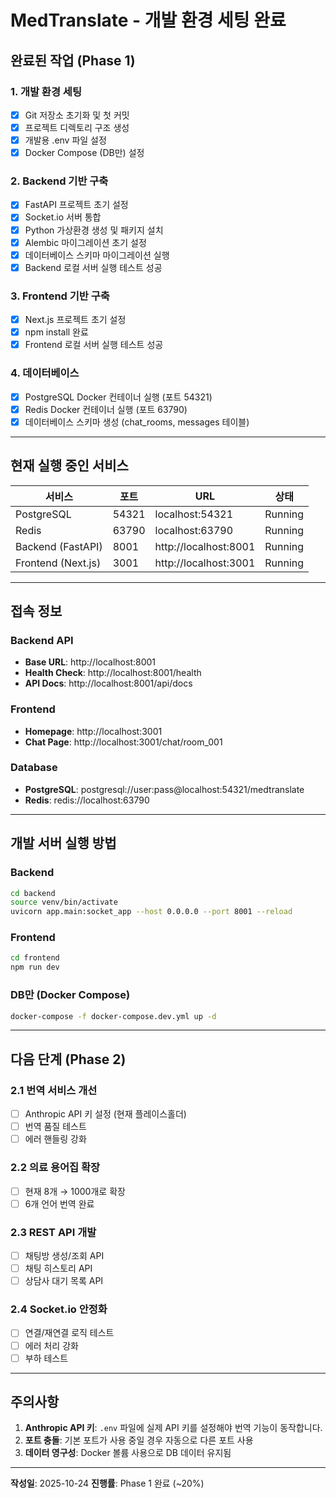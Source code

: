 # MedTranslate - 개발 환경 세팅 완료

## 완료된 작업 (Phase 1)

### 1. 개발 환경 세팅
- [x] Git 저장소 초기화 및 첫 커밋
- [x] 프로젝트 디렉토리 구조 생성
- [x] 개발용 .env 파일 설정
- [x] Docker Compose (DB만) 설정

### 2. Backend 기반 구축
- [x] FastAPI 프로젝트 초기 설정
- [x] Socket.io 서버 통합
- [x] Python 가상환경 생성 및 패키지 설치
- [x] Alembic 마이그레이션 초기 설정
- [x] 데이터베이스 스키마 마이그레이션 실행
- [x] Backend 로컬 서버 실행 테스트 성공

### 3. Frontend 기반 구축
- [x] Next.js 프로젝트 초기 설정
- [x] npm install 완료
- [x] Frontend 로컬 서버 실행 테스트 성공

### 4. 데이터베이스
- [x] PostgreSQL Docker 컨테이너 실행 (포트 54321)
- [x] Redis Docker 컨테이너 실행 (포트 63790)
- [x] 데이터베이스 스키마 생성 (chat_rooms, messages 테이블)

---

## 현재 실행 중인 서비스

| 서비스 | 포트 | URL | 상태 |
|--------|------|-----|------|
| PostgreSQL | 54321 | localhost:54321 | Running |
| Redis | 63790 | localhost:63790 | Running |
| Backend (FastAPI) | 8001 | http://localhost:8001 | Running |
| Frontend (Next.js) | 3001 | http://localhost:3001 | Running |

---

## 접속 정보

### Backend API
- **Base URL**: http://localhost:8001
- **Health Check**: http://localhost:8001/health
- **API Docs**: http://localhost:8001/api/docs

### Frontend
- **Homepage**: http://localhost:3001
- **Chat Page**: http://localhost:3001/chat/room_001

### Database
- **PostgreSQL**: postgresql://user:pass@localhost:54321/medtranslate
- **Redis**: redis://localhost:63790

---

## 개발 서버 실행 방법

### Backend
```bash
cd backend
source venv/bin/activate
uvicorn app.main:socket_app --host 0.0.0.0 --port 8001 --reload
```

### Frontend
```bash
cd frontend
npm run dev
```

### DB만 (Docker Compose)
```bash
docker-compose -f docker-compose.dev.yml up -d
```

---

## 다음 단계 (Phase 2)

### 2.1 번역 서비스 개선
- [ ] Anthropic API 키 설정 (현재 플레이스홀더)
- [ ] 번역 품질 테스트
- [ ] 에러 핸들링 강화

### 2.2 의료 용어집 확장
- [ ] 현재 8개 → 1000개로 확장
- [ ] 6개 언어 번역 완료

### 2.3 REST API 개발
- [ ] 채팅방 생성/조회 API
- [ ] 채팅 히스토리 API
- [ ] 상담사 대기 목록 API

### 2.4 Socket.io 안정화
- [ ] 연결/재연결 로직 테스트
- [ ] 에러 처리 강화
- [ ] 부하 테스트

---

## 주의사항

1. **Anthropic API 키**: `.env` 파일에 실제 API 키를 설정해야 번역 기능이 동작합니다.
2. **포트 충돌**: 기본 포트가 사용 중일 경우 자동으로 다른 포트 사용
3. **데이터 영구성**: Docker 볼륨 사용으로 DB 데이터 유지됨

---

**작성일**: 2025-10-24
**진행률**: Phase 1 완료 (~20%)
